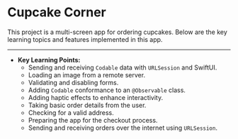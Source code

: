 # Cupcake Corner

This project is a multi-screen app for ordering cupcakes. Below are the key learning topics and features implemented in this app.

---

- **Key Learning Points:**
  - Sending and receiving `Codable` data with `URLSession` and SwiftUI.
  - Loading an image from a remote server.
  - Validating and disabling forms.
  - Adding `Codable` conformance to an `@Observable` class.
  - Adding haptic effects to enhance interactivity.
  - Taking basic order details from the user.
  - Checking for a valid address.
  - Preparing the app for the checkout process.
  - Sending and receiving orders over the internet using `URLSession`.
